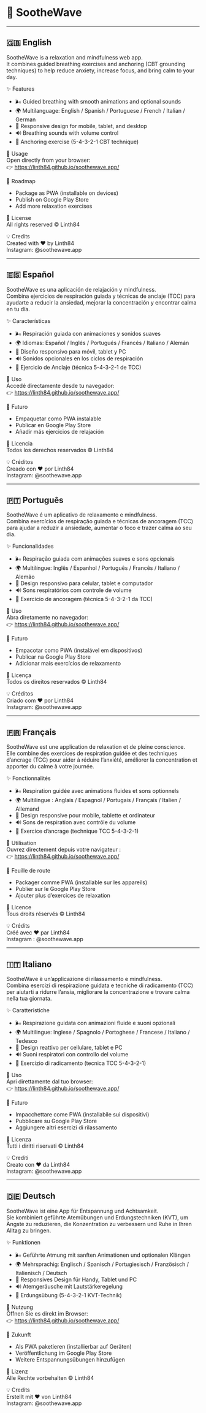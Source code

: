 # 🌊 SootheWave

---

## 🇬🇧 English  

SootheWave is a relaxation and mindfulness web app.  
It combines guided breathing exercises and anchoring (CBT grounding techniques) to help reduce anxiety, increase focus, and bring calm to your day.  

✨ Features  
- 🌬️ Guided breathing with smooth animations and optional sounds  
- 🌍 Multilanguage: English / Spanish / Portuguese / French / Italian / German  
- 📱 Responsive design for mobile, tablet, and desktop  
- 🔊 Breathing sounds with volume control  
- 🧠 Anchoring exercise (5-4-3-2-1 CBT technique)  

🚀 Usage  
Open directly from your browser:  
👉 https://linth84.github.io/soothewave.app/  

📱 Roadmap  
- Package as PWA (installable on devices)  
- Publish on Google Play Store  
- Add more relaxation exercises  

📜 License  
All rights reserved © Linth84  

💡 Credits  
Created with ❤️ by Linth84  
Instagram: @soothewave.app  

---

## 🇪🇸 Español  

SootheWave es una aplicación de relajación y mindfulness.  
Combina ejercicios de respiración guiada y técnicas de anclaje (TCC) para ayudarte a reducir la ansiedad, mejorar la concentración y encontrar calma en tu día.  

✨ Características  
- 🌬️ Respiración guiada con animaciones y sonidos suaves  
- 🌍 Idiomas: Español / Inglés / Portugués / Francés / Italiano / Alemán  
- 📱 Diseño responsivo para móvil, tablet y PC  
- 🔊 Sonidos opcionales en los ciclos de respiración  
- 🧠 Ejercicio de Anclaje (técnica 5-4-3-2-1 de TCC)  

🚀 Uso  
Accedé directamente desde tu navegador:  
👉 https://linth84.github.io/soothewave.app/  

📱 Futuro  
- Empaquetar como PWA instalable  
- Publicar en Google Play Store  
- Añadir más ejercicios de relajación  

📜 Licencia  
Todos los derechos reservados © Linth84  

💡 Créditos  
Creado con ❤️ por Linth84  
Instagram: @soothewave.app  

---

## 🇵🇹 Português  

SootheWave é um aplicativo de relaxamento e mindfulness.  
Combina exercícios de respiração guiada e técnicas de ancoragem (TCC) para ajudar a reduzir a ansiedade, aumentar o foco e trazer calma ao seu dia.  

✨ Funcionalidades  
- 🌬️ Respiração guiada com animações suaves e sons opcionais  
- 🌍 Multilíngue: Inglês / Espanhol / Português / Francês / Italiano / Alemão  
- 📱 Design responsivo para celular, tablet e computador  
- 🔊 Sons respiratórios com controle de volume  
- 🧠 Exercício de ancoragem (técnica 5-4-3-2-1 da TCC)  

🚀 Uso  
Abra diretamente no navegador:  
👉 https://linth84.github.io/soothewave.app/  

📱 Futuro  
- Empacotar como PWA (instalável em dispositivos)  
- Publicar na Google Play Store  
- Adicionar mais exercícios de relaxamento  

📜 Licença  
Todos os direitos reservados © Linth84  

💡 Créditos  
Criado com ❤️ por Linth84  
Instagram: @soothewave.app  

---

## 🇫🇷 Français  

SootheWave est une application de relaxation et de pleine conscience.  
Elle combine des exercices de respiration guidée et des techniques d’ancrage (TCC) pour aider à réduire l’anxiété, améliorer la concentration et apporter du calme à votre journée.  

✨ Fonctionnalités  
- 🌬️ Respiration guidée avec animations fluides et sons optionnels  
- 🌍 Multilingue : Anglais / Espagnol / Portugais / Français / Italien / Allemand  
- 📱 Design responsive pour mobile, tablette et ordinateur  
- 🔊 Sons de respiration avec contrôle du volume  
- 🧠 Exercice d’ancrage (technique TCC 5-4-3-2-1)  

🚀 Utilisation  
Ouvrez directement depuis votre navigateur :  
👉 https://linth84.github.io/soothewave.app/  

📱 Feuille de route  
- Packager comme PWA (installable sur les appareils)  
- Publier sur le Google Play Store  
- Ajouter plus d’exercices de relaxation  

📜 Licence  
Tous droits réservés © Linth84  

💡 Crédits  
Créé avec ❤️ par Linth84  
Instagram : @soothewave.app  

---

## 🇮🇹 Italiano  

SootheWave è un’applicazione di rilassamento e mindfulness.  
Combina esercizi di respirazione guidata e tecniche di radicamento (TCC) per aiutarti a ridurre l’ansia, migliorare la concentrazione e trovare calma nella tua giornata.  

✨ Caratteristiche  
- 🌬️ Respirazione guidata con animazioni fluide e suoni opzionali  
- 🌍 Multilingue: Inglese / Spagnolo / Portoghese / Francese / Italiano / Tedesco  
- 📱 Design reattivo per cellulare, tablet e PC  
- 🔊 Suoni respiratori con controllo del volume  
- 🧠 Esercizio di radicamento (tecnica TCC 5-4-3-2-1)  

🚀 Uso  
Apri direttamente dal tuo browser:  
👉 https://linth84.github.io/soothewave.app/  

📱 Futuro  
- Impacchettare come PWA (installabile sui dispositivi)  
- Pubblicare su Google Play Store  
- Aggiungere altri esercizi di rilassamento  

📜 Licenza  
Tutti i diritti riservati © Linth84  

💡 Crediti  
Creato con ❤️ da Linth84  
Instagram: @soothewave.app  

---

## 🇩🇪 Deutsch  

SootheWave ist eine App für Entspannung und Achtsamkeit.  
Sie kombiniert geführte Atemübungen und Erdungstechniken (KVT), um Ängste zu reduzieren, die Konzentration zu verbessern und Ruhe in Ihren Alltag zu bringen.  

✨ Funktionen  
- 🌬️ Geführte Atmung mit sanften Animationen und optionalen Klängen  
- 🌍 Mehrsprachig: Englisch / Spanisch / Portugiesisch / Französisch / Italienisch / Deutsch  
- 📱 Responsives Design für Handy, Tablet und PC  
- 🔊 Atemgeräusche mit Lautstärkeregelung  
- 🧠 Erdungsübung (5-4-3-2-1 KVT-Technik)  

🚀 Nutzung  
Öffnen Sie es direkt im Browser:  
👉 https://linth84.github.io/soothewave.app/  

📱 Zukunft  
- Als PWA paketieren (installierbar auf Geräten)  
- Veröffentlichung im Google Play Store  
- Weitere Entspannungsübungen hinzufügen  

📜 Lizenz  
Alle Rechte vorbehalten © Linth84  

💡 Credits  
Erstellt mit ❤️ von Linth84  
Instagram: @soothewave.app  
